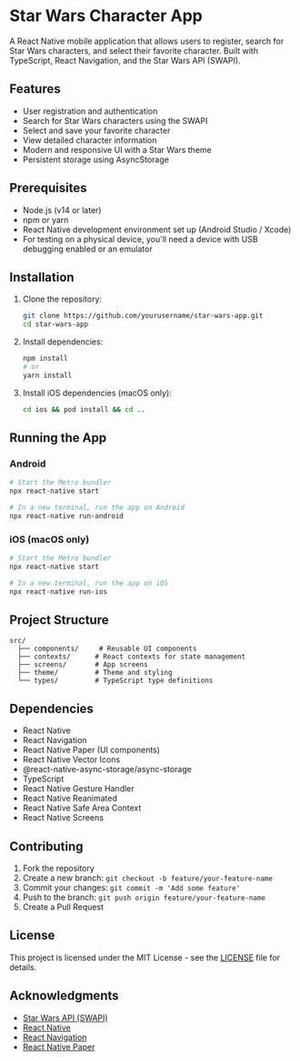 # Star Wars Character App

A React Native mobile application that allows users to register, search for Star Wars characters, and select their favorite character. Built with TypeScript, React Navigation, and the Star Wars API (SWAPI).

## Features

- User registration and authentication
- Search for Star Wars characters using the SWAPI
- Select and save your favorite character
- View detailed character information
- Modern and responsive UI with a Star Wars theme
- Persistent storage using AsyncStorage

## Prerequisites

- Node.js (v14 or later)
- npm or yarn
- React Native development environment set up (Android Studio / Xcode)
- For testing on a physical device, you'll need a device with USB debugging enabled or an emulator

## Installation

1. Clone the repository:
   ```bash
   git clone https://github.com/yourusername/star-wars-app.git
   cd star-wars-app
   ```

2. Install dependencies:
   ```bash
   npm install
   # or
   yarn install
   ```

3. Install iOS dependencies (macOS only):
   ```bash
   cd ios && pod install && cd ..
   ```

## Running the App

### Android
```bash
# Start the Metro bundler
npx react-native start

# In a new terminal, run the app on Android
npx react-native run-android
```

### iOS (macOS only)
```bash
# Start the Metro bundler
npx react-native start

# In a new terminal, run the app on iOS
npx react-native run-ios
```

## Project Structure

```
src/
  ├── components/     # Reusable UI components
  ├── contexts/      # React contexts for state management
  ├── screens/       # App screens
  ├── theme/         # Theme and styling
  └── types/         # TypeScript type definitions
```

## Dependencies

- React Native
- React Navigation
- React Native Paper (UI components)
- React Native Vector Icons
- @react-native-async-storage/async-storage
- TypeScript
- React Native Gesture Handler
- React Native Reanimated
- React Native Safe Area Context
- React Native Screens

## Contributing

1. Fork the repository
2. Create a new branch: `git checkout -b feature/your-feature-name`
3. Commit your changes: `git commit -m 'Add some feature'`
4. Push to the branch: `git push origin feature/your-feature-name`
5. Create a Pull Request

## License

This project is licensed under the MIT License - see the [LICENSE](LICENSE) file for details.

## Acknowledgments

- [Star Wars API (SWAPI)](https://swapi.dev/)
- [React Native](https://reactnative.dev/)
- [React Navigation](https://reactnavigation.org/)
- [React Native Paper](https://reactnativepaper.com/)
